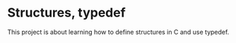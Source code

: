 # Structures, typedef

This project is about learning how to define structures in C and use typedef.
